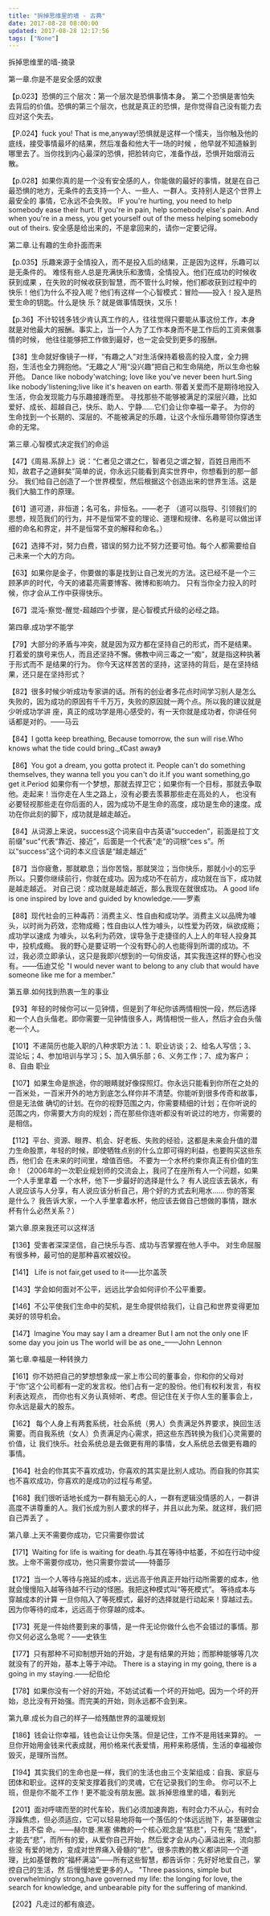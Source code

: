 ```yaml
---
title: "拆掉思维里的墙 - 古典"
date: 2017-08-28 08:00:00
updated: 2017-08-28 12:17:56
tags: ["None"]
---
```

拆掉思维里的墙-摘录

  

第一章.你是不是安全感的奴隶

【p.023】恐惧的三个层次：第一个层次是恐惧事情本身。
第二个恐惧是害怕失去背后的价值。恐惧的第三个层次，也就是真正的恐惧，是你觉得自己没有能力去应对这个失去。

【P.024】fuck you! That is me,anyway!恐惧就是这样一个懦夫，当你触及他的底线，接受事情最坏的结果，然后准备和他大干一场的时候
，他早就不知道躲到哪里去了。当你找到内心最深的恐惧，把脸转向它，准备作战，恐惧开始烟消云散。

【p.028】如果你真的是一个没有安全感的人，你能做的最好的事情，就是在自己最恐惧的地方，无条件的去支持一个人、一些人、一群人。支持别人是这个世界上最安全的
事情，它永远不会失败。 IF you're hurting, you need to help somebody ease their hurt. If
you're in pain, help somebody else's pain. And when you're in a mess, you get
yourself out of the mess helping somebody out of theirs.
安全感是给出来的，不是拿回来的，请你一定要记得。

  

第二章.让有趣的生命扑面而来

【p.035】乐趣来源于全情投入，而不是投入后的结果，正是因为这样，乐趣可以是无条件的。 难怪有些人总是充满快乐和激情，全情投入。他们在成功的时候收获到成果
，在失败的时候收获到智慧，而不管什么时候，他们都收获到过程中的快乐！他们为什么不投入呢？他们有这样一个心智模式：冒险——投入！投入是热爱生命的钥匙。什么是快
乐？就是做事情既快，又乐！

【p.36】不计较钱多钱少肯认真工作的人，往往觉得只要能从事这份工作，本身就是对他最大的报酬。事实上，当一个人为了工作本身而不是工作后的工资来做事情的时候，
他往往能够把工作做到最好，也一定会受到更多的报酬。

【38】生命就好像镜子一样，“有趣之人”对生活保持着极高的投入度，全力拥抱，生活也全力拥抱他。“无趣之人”用“没兴趣”把自己和生命隔绝，所以生命也躲开他。
Dance like nobody'watching; love like you've never been hurt.Sing like
nobody'listening;live like it's heaven on earth.
带着关爱而不是期待地投入生活，你会发现能力与乐趣接踵而至。
寻找那些不能够被满足的深层兴趣，比如爱好、成长、超越自己，快乐、助人、宁静……它们会让你幸福一辈子。
为你的生命找到一个长期的、深层的、不能被满足的乐趣，让这个永恒乐趣带领你穿透生命的无常。

  

第三章.心智模式决定我们的命运

【47】《周易.系辞上》说：“仁者见之谓之仁，智者见之谓之智，百姓日用而不知，故君子之道鲜矣”简单的说，你永远只能看到真实世界中，你想看到的那一部分。
我们给自己创造了一个世界模型，然后根据这个创造出来的世界生活。这是我们大脑工作的原理。

【61】道可道，非恒道；名可名，非恒名。——老子
（道可以指导、引领我们的思想，规范我们的行为，并不是恒常不变的理论、道理和规律、名称是可以做出详细的命名和界定，并不是恒常不变的解释和命名。）

【62】选择不对，努力白费，错误的努力比不努力还要可怕。每个人都需要给自己未来一个大的方向。

【63】如果你是金子，你要做的事是找到让自己发光的方法。这已经不是一个三顾茅庐的时代，今天的诸葛亮需要博客、微博和影响力。
只有当你全力投入的时候，你才会从工作中获得快乐。

【67】混沌-察觉-醒觉-超越四个步骤，是心智模式升级的必经之路。

  

第四章.成功学不能学

【79】大部分的矛盾与冲突，就是因为双方都在坚持自己的形式，而不是结果。打着爱的旗号来伤人，而且还坚持不懈。佛教中间三毒之一“痴”，就是指这种执著于形式而不
是结果的行为。 你今天这样苦苦的坚持，这坚持的背后，是在坚持结果，还只是在坚持形式？

【82】很多时候少听成功专家讲的话。所有的创业者多花点时间学习别人是怎么失败的，因为成功的原因有千千万万，失败的原因就一两个点。所以我的建议就是少听成功学讲
座，真正的成功学是用心感受的，有一天你就是成功者，你讲任何话都是对的。——马云

【84】I gotta keep breathing, Because tomorrow, the sun will rise.Who knows what
the tide could bring._《Cast away》  

【86】You got a dream, you gotta protect it. People can't do something
themselves, they wanna tell you you can't do it.If you want something,go get
it.Period 如果你有一个梦想，那就去捍卫它；如果你有一个目标，那就去争取他。走起来！当你走在人生之路上，没有必要去羡慕那些走在高处的人，
也没有必要轻视那些走在你后面的人，因为成功不是生命的高度，成功是生命的速度。成功在你此刻的脚下，成功就是越走越近。

【84】从词源上来说，success这个词来自中古英语“succeden”，前面是拉丁文前缀"suc"代表“靠近、接近”，后面是一个代表“走”的词根“ces
s”。所以“success”这个词的本义应该是“越走越近”

【87】当你疲惫，那就歇息；当你苦恼，那就哭泣；当你快乐，那就小小的忘乎所以。只要你继续前行，你就在成功。因为成功不在前方，成功就在当下，成功就是越走越近。
对自己说：成功就是越走越近，那么我现在就很成功。 A good life is one inspired by love and guided by
knowledge.——罗素

【88】现代社会的三种毒药：消费主义、性自由和成功学。消费主义以品牌为噱头，以时尚为药效，恋物成瘾；性自由以人性为噱头，以性爱为药效，纵欲成瘾；成功学以速成
为噱头，以名利为药效，误导急于走捷径的人上人的年轻人投身其中，投机成瘾。
我的野心是要证明一个没有野心的人也能得到所谓的成功。不过，我必须立即承认，这只是我即兴想到的一句俏皮话，其实我连这样的野心也没有。——伍迪艾伦 "I
would never want to belong to any club that would have someone like me for a
member."

  

第五章.如何找到热衷一生的事业

【93】年轻的时候你可以一见钟情，但是到了年纪你该两情相悦一段，然后选择和一个人白头偕老。即你需要一见钟情很多人，两情相悦一些人，然后才会白头偕老一个人。  

【101】不递简历也能入职的八种求职方法：1、职业访谈；2、给名人写信；3、混论坛；4、参加培训与学习；5、加入俱乐部；6、义务工作；7、成为客户；8、自由
职业

【107】如果生命是旅途，你的眼睛就好像探照灯。你永远只能看到你所在之处的一百米处，一百米开外的地方到底怎么样你并不清楚。你能听到很多传奇和故事，但是无法做
确切的计划。在你的视野范围之内，你需要精细的计划；在你听说的范围之内，你需要大方向的规划；而在那些你连听都没有听说过的地方，你需要的是相信。

【112】平台、资源、眼界、机会、好老板、失败的经验，这都是未来会升值的潜力生命股票，年轻的时候，即使牺牲点别的什么立即可得的利益，也要购买这些东西，他们会
在未来的时间里，增值百倍。 不要为一个水杯约束你真正有价值的生命！（2006年的一次职业规划师的交流会上，我问了在座所有人一个问题，如果一个人手里拿着
一个水杯，他下一步最好的选择是什么？ 有人说应该去装水，有人说应该与人分享，有人说应该分析自己，用个好的方式去利用水…… 你的答案是什么？
我告诉大家，一个人手里拿着水杯，他应该去做自己想做的事情，跟水杯有什么必然关系？）

  

第六章.原来我还可以这样活  

【136】受害者深深坚信，自己快乐与否、成功与否掌握在他人手中。 对生命屈服有很多种，最可怕的是那种喜欢被奴役。

【141】 Life is not fair,get used to it——比尔盖茨

【143】学会如何面对不公平，远远比学会如何评价不公平重要。

【146】不公平使我们生命中的契机，是生命提供给我们，让自己和世界变得更加美好的领导机会。

【147】Imagine You may say I am a dreamer But I am not the only one
IF some day you join us The world will be as one_——John Lennon

  

第七章.幸福是一种转换力

【161】你不妨把自己的梦想想象成一家上市公司的董事会，你和你的父母对于“你”这个公司都有一定的发言权。他们占有一定的股份。他们有权利发言，有权利表达观点，
而你也有义务认真倾听、考虑。但记住在关于你人生的董事会上，你永远是最大的股东。

【162】 每个人身上有两套系统，社会系统（男人）负责满足外界要求，换回生活需要。而自我系统（女人）负责满足内心需求，把这些东西转换为我们心灵需要的价值，让
我们快乐。社会系统总是去做更有用的事情，女人系统总去做更有趣的事情。

【164】社会的你其实不喜欢成功，你喜欢的其实是比别人成功。而自我的你其实也不喜欢成功，你喜欢的是成功的过程与希望。

【168】我们很听话地长成为一群有脑无心的人，一群有逻辑没情感的人，一群讲高度不讲尊重的人。我们长成为别人要求的样子，并且以此为荣。就这样，我们把自己弄丢了
。

  

第八章.上天不需要你成功，它只需要你尝试

【171】Waiting for life is waiting for
death.与其在等待中枯萎，不如在行动中绽放。上帝不需要你成功，他只需要你尝试——特蕾莎

【172】当一个人等待与拖延的成本，远远高于他真正开始行动所需要的成本，他就会慢慢陷入越等待越不行动的怪圈。我把这种模式叫“等死模式”。
等待成本与穿越成本的计算 一旦你陷入了等死模式，最好的选择就是行动起来！穿越过去。因为你等待的成本，远远高于你穿越的成本。

【173】死是一件始终要到来的事情，是一件无论你做什么也不会错过的事情。那你又何必这么急呢？——史铁生

【177】只有那种不可抑制想开始的开始，才是有结果的开始；而那种能够等几次就没有了的开始，基本上等于冲动。 There is a staying in
my going, there is a going in my staying.——纪伯伦

【178】如果你没有一个好的开始，不妨试试看一个坏的开始吧。因为一个坏的开始，总比没有开始强。而完美的开始，则永远都不会到来。

  

第九章.成长为自己的样子—给残酷世界的温暖规划

【186】钱会让你幸福，钱也会让让你失落。但是记住，工作不是用钱来算的。
一旦你开始用金钱来代表成就，用价格来代表爱情，用秤来称感情，生活的幸福被你毁灭，是理所当然。

【194】其实我们的生命也是一样，我们的生活也由三个支架组成：自我、家庭与团体和职业。这样的支架支撑着我们的灵魂，它在记录我们的生命。
你可以不上班，但是你不能不工作！更不能没有朋友圈。跋.拆掉思维里的墙，看到光

【201】面对呼啸而至的时代车轮，我们必须加速奔跑，有时会力不从心，有时会浮躁焦虑，但必须适应，它可以轻易地将每一个落伍的个体远远抛下，甚至碾做尘土，且不偿
命。——赫尔曼.黑塞  佛教的一个核心观念是“慈悲”，只有先 “慈爱”，才能去“悲”，而所有的爱，从爱你自己开始，然后爱才会从内心满溢出来，流向那些没
有爱的地方，变成对世界痛入骨髓的“悲”。很多宗教的教义都讲同一个道理，比如基督教的“福杯满溢”——所有这些智慧，都告诉你：先好好地爱自己，掌控自己的生活，然
后慢慢地爱更多的人。 "Three passions, simple but overwhelmingly strong,have governed
my life: the longing for love, the search for knowledge, and unbearable pity
for the suffering of mankind.

【202】凡走过的都有痕迹。

  


